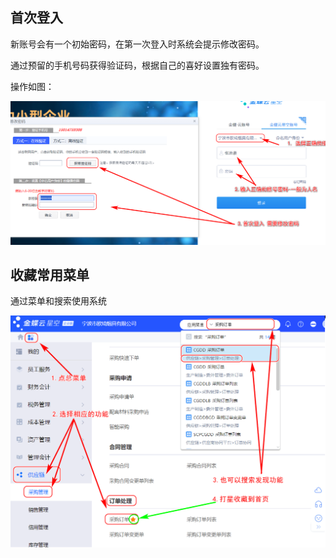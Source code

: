 

## 首次登入

 新账号会有一个初始密码，在第一次登入时系统会提示修改密码。

通过预留的手机号码获得验证码，根据自己的喜好设置独有密码。

操作如图：

![](./首次登入-imgs/首次登入001.png)



## 收藏常用菜单



通过菜单和搜索使用系统



![](./首次登入-imgs/首次登入002.png)